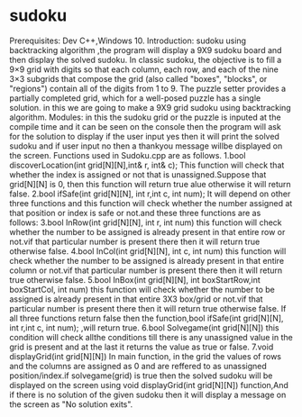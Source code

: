 # sudoku
Prerequisites:
Dev C++,Windows 10.
Introduction:
sudoku using backtracking algorithm ,the program will display a 9X9 sudoku board and then display the solved sudoku.
In classic sudoku, the objective is to fill a 9×9 grid with digits so that each column, each row, and each of the nine 3×3 subgrids that compose the grid (also called "boxes", "blocks", or "regions") contain all of the digits from 1 to 9. The puzzle setter provides a partially completed grid, which for a well-posed puzzle has a single solution.
in this we are going to make a 9X9 grid sudoku using backtracking algorithm.
Modules:
in this the sudoku grid or the puzzle is inputed at the compile time and it can be seen on the console then the program will ask for the solution to display if the user input yes then it will print the solved sudoku and if user input no then a thankyou message willbe displayed on the screen.
Functions used in Sudoku.cpp are as follows.
1.bool discoverLocation(int grid[N][N],int& r, int& c);
  This function will check that whether the index is assigned or not that is unassigned.Suppose that grid[N][N] is 0, then this function will return true alue otherwise it will     return false.
2.bool ifSafe(int grid[N][N], int r,int c, int num); 
  It will depend on other three functions and this function will check whether the number assigned at that position or index is safe or not.and these three functions are as       
  follows:
3.bool InRow(int grid[N][N], int r, int num)
  this function will check whether the number to be assigned is already present in that entire row or not.vif that particular number is present there then it will return true 
  otherwise false.
4.bool InCol(int grid[N][N], int c, int num)
  this function will check whether the number to be assigned is already present in that entire column or not.vif that particular number is present there then it will return true     otherwise false.
5.bool InBox(int grid[N][N], int boxStartRow,int boxStartCol, int num)
  this function will check whether the number to be assigned is already present in that entire 3X3 box/grid or not.vif that particular number is present there then it will return 
  true otherwise false.
  If all three functions return false then the function,bool ifSafe(int grid[N][N], int r,int c, int num); ,will return true.
6.bool Solvegame(int grid[N][N])
  this condition will check allthe conditions till there is any unassigned value in the grid is present and at the last it returns the value as true or false. 
7.void displayGrid(int grid[N][N])
  In main function, in the grid the values of rows and the columns are assigned as 0 and are reffered to as unassigned position/index.if solvegame(grid) is true then the solved sudoku will be displayed on the screen using void displayGrid(int grid[N][N]) function,And if there is no solution of the given sudoku then it will display a message on the screen as "No solution exits".
